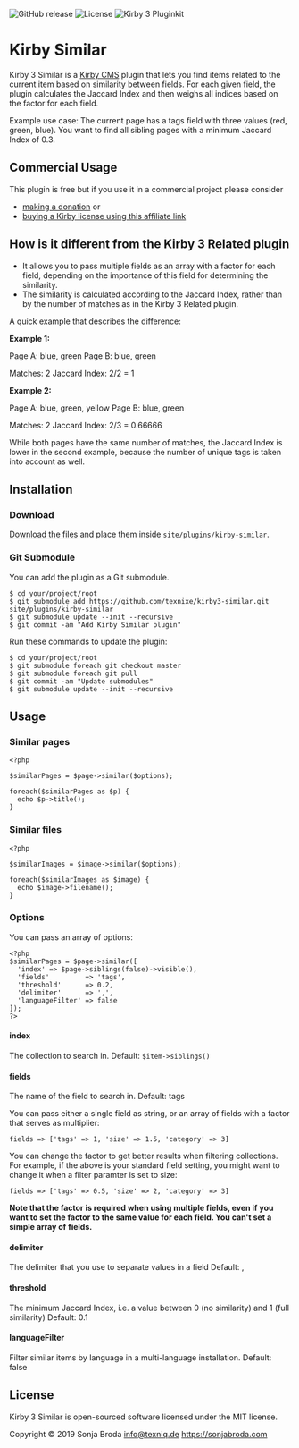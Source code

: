 ![GitHub release](https://img.shields.io/github/release/texnixe/kirby3-similar.svg?maxAge=1800) ![License](https://img.shields.io/github/license/mashape/apistatus.svg) ![Kirby 3 Pluginkit](https://img.shields.io/badge/Pluginkit-YES-cca000.svg)

# Kirby Similar

Kirby 3 Similar is a [Kirby CMS](https://getkirby.com) plugin that lets you find items related to the current item based on similarity between fields. For each given field, the plugin calculates the Jaccard Index and then weighs all indices based on the factor for each field.

Example use case:
The current page has a tags field with three values (red, green, blue). You want to find all sibling pages with a minimum Jaccard Index of 0.3.

## Commercial Usage

This plugin is free but if you use it in a commercial project please consider

- [making a donation](https://www.paypal.me/texnixe/10) or
- [buying a Kirby license using this affiliate link](https://a.paddle.com/v2/click/1129/38380?link=1170)

## How is it different from the Kirby 3 Related plugin

- It allows you to pass multiple fields as an array with a factor for each field, depending on the importance of this field for determining the similarity.
- The similarity is calculated according to the Jaccard Index, rather than by the number of matches as in the Kirby 3 Related plugin.

A quick example that describes the difference:

**Example 1:**

Page A: blue, green
Page B: blue, green

Matches: 2
Jaccard Index: 2/2 = 1

**Example 2:**

Page A: blue, green, yellow
Page B: blue, green

Matches: 2
Jaccard Index: 2/3 = 0.66666

While both pages have the same number of matches, the Jaccard Index is lower in the second example, because the number of unique tags is taken into account as well.


## Installation

### Download

[Download the files](https://github.com/texnixe/kirby3-related/archive/master.zip) and place them inside `site/plugins/kirby-similar`.

### Git Submodule
You can add the plugin as a Git submodule.

    $ cd your/project/root
    $ git submodule add https://github.com/texnixe/kirby3-similar.git site/plugins/kirby-similar
    $ git submodule update --init --recursive
    $ git commit -am "Add Kirby Similar plugin"

Run these commands to update the plugin:

    $ cd your/project/root
    $ git submodule foreach git checkout master
    $ git submodule foreach git pull
    $ git commit -am "Update submodules"
    $ git submodule update --init --recursive


## Usage

### Similar pages
```
<?php

$similarPages = $page->similar($options);

foreach($similarPages as $p) {
  echo $p->title();
}

```

### Similar files

```
<?php

$similarImages = $image->similar($options);

foreach($similarImages as $image) {
  echo $image->filename();
}

```

### Options

You can pass an array of options:

```
<?php
$similarPages = $page->similar([
  'index' => $page->siblings(false)->visible(),
  'fields'         => 'tags',
  'threshold'      => 0.2,
  'delimiter'      => ',',
  'languageFilter' => false
]);
?>
```
#### index

The collection to search in.
Default: `$item->siblings()`

#### fields

The name of the field to search in.
Default: tags

You can pass either a single field as string, or an array of fields with a factor that serves as multiplier:

```
fields => ['tags' => 1, 'size' => 1.5, 'category' => 3]
```

You can change the factor to get better results when filtering collections. For example, if the above is your standard field setting, you might want to change it when a filter paramter is set to size:

```
fields => ['tags' => 0.5, 'size' => 2, 'category' => 3]
```

**Note that the factor is required when using multiple fields, even if you want to set the factor to the same value for each field. You can't set a simple array of fields.**

#### delimiter

The delimiter that you use to separate values in a field
Default: ,

#### threshold

The minimum Jaccard Index, i.e. a value between 0 (no similarity) and 1 (full similarity)
Default: 0.1

#### languageFilter

Filter similar items by language in a multi-language installation.
Default: false


## License

Kirby 3 Similar is open-sourced software licensed under the MIT license.

Copyright © 2019 Sonja Broda info@texniq.de https://sonjabroda.com
